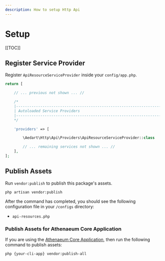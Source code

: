```yaml
---
description: How to setup Http Api
---
```


# Setup

[[TOC]]

## Register Service Provider

Register `ApiResourceServiceProvider` inside your `config/app.php`. 

```php
return [

    // ... previous not shown ... //

    /*
    |--------------------------------------------------------------------------
    | Autoloaded Service Providers
    |--------------------------------------------------------------------------
    */

    'providers' => [

        \Aedart\Http\Api\Providers\ApiResourceServiceProvider::class

        // ... remaining services not shown ... //
    ],
];
```

## Publish Assets

Run `vendor:publish` to publish this package's assets.

```shell
php artisan vendor:publish
```

After the command has completed, you should see the following configuration file in your `/configs` directory:

- `api-resources.php`

### Publish Assets for Athenaeum Core Application

If you are using the [Athenaeum Core Application](../../core), then run the following command to publish assets:

```shell
php {your-cli-app} vendor:publish-all
```
